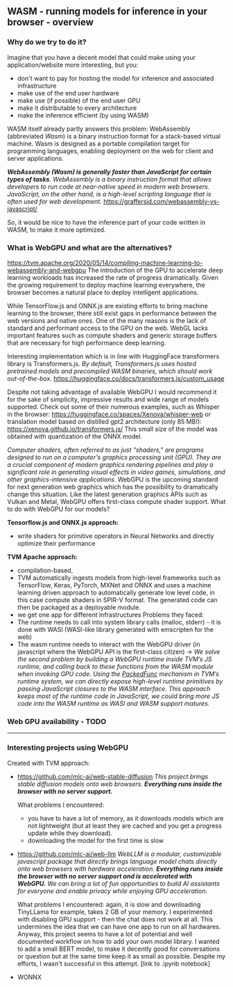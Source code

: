 ## WASM - running models for inference in your browser - overview

### Why do we try to do it?


Imagine that you have a decent model that could make using your application/website more interesting, but you:
- don't want to pay for hosting the model for inference and associated infrastructure
- make use of the end user hardware
- make use (if possible) of the end user GPU
- make it distributable to every architecture
- make the inference efficient (by using WASM)

WASM itself already partly answers this problem:
WebAssembly (abbreviated _Wasm_) is a binary instruction format for a stack-based virtual machine. Wasm is designed as a portable compilation target for programming languages, enabling deployment on the web for client and server applications.

***WebAssembly (Wasm) is generally faster than JavaScript for certain types of tasks**. WebAssembly is a binary instruction format that allows developers to run code at near-native speed in modern web browsers. JavaScript, on the other hand, is a high-level scripting language that is often used for web development.*
https://graffersid.com/webassembly-vs-javascript/

So, it would be nice to have the inference part of your code written in WASM, to make it more optimized.

### What is WebGPU and what are the alternatives?

https://tvm.apache.org/2020/05/14/compiling-machine-learning-to-webassembly-and-webgpu
The introduction of the GPU to accelerate deep learning workloads has increased the rate of progress dramatically. Given the growing requirement to deploy machine learning everywhere, the browser becomes a natural place to deploy intelligent applications.

While TensorFlow.js and ONNX.js are existing efforts to bring machine learning to the browser, there still exist gaps in performance between the web versions and native ones. One of the many reasons is the lack of standard and performant access to the GPU on the web. WebGL lacks important features such as compute shaders and generic storage buffers that are necessary for high performance deep learning.



Interesting implementation which is in line with HuggingFace transformers library is Transformers.js. 
*By default, Transformers.js uses hosted pretrained models and precompiled WASM binaries, which should work out-of-the-box.* https://huggingface.co/docs/transformers.js/custom_usage

Despite not taking advantage of available WebGPU I would recommend it for the sake of simplicity, impressive results and wide range of models supported. Check out some of their numerous examples, such as Whisper in the browser: https://huggingface.co/spaces/Xenova/whisper-web
or translation model based on distilled gpt2 architecture (only 85 MB!): https://xenova.github.io/transformers.js/
This small size of the model was obtained with quantization of the ONNX model.



*Computer shaders, often referred to as just "shaders," are programs designed to run on a computer's graphics processing unit (GPU). They are a crucial component of modern graphics rendering pipelines and play a significant role in generating visual effects in video games, simulations, and other graphics-intensive applications.*
WebGPU is the upcoming standard for next generation web graphics which has the possibility to dramatically change this situation. Like the latest generation graphics APIs such as Vulkan and Metal, WebGPU offers first-class compute shader support.
What to do with WebGPU for our models?

**Tensorflow.js and ONNX.js approach:**
- write shaders for primitive operators in Neural Networks and directly optimize their performance

**TVM Apache approach:**
- compilation-based, 
- TVM automatically ingests models from high-level frameworks such as TensorFlow, Keras, PyTorch, MXNet and ONNX and uses a machine learning driven approach to automatically generate low level code, in this case compute shaders in SPIR-V format. The generated code can then be packaged as a deployable module.
- we get one app for different infrastructures
Problems they faced:
- The runtime needs to call into system library calls (malloc, stderr) - it is done with WASI (WASI-like library generated with emscripten for the web)
- The wasm runtime needs to interact with the WebGPU driver (in javascript where the WebGPU API is the first-class citizen) -> *We solve the second problem by building a WebGPU runtime inside TVM’s JS runtime, and calling back to these functions from the WASM module when invoking GPU code. Using the [PackedFunc](https://tvm.apache.org/docs/dev/runtime.html#packedfunc) mechanism in TVM’s runtime system, we can directly expose high-level runtime primitives by passing JavaScript closures to the WASM interface. This approach keeps most of the runtime code in JavaScript, we could bring more JS code into the WASM runtime as WASI and WASM support matures.*


### Web GPU availability - TODO

-------------------------------------------------------------------------------------
### Interesting projects using WebGPU
Created with TVM approach:
- https://github.com/mlc-ai/web-stable-diffusion
  *This project brings stable diffusion models onto web browsers. **Everything runs inside the browser with no server support.*** 

  What problems I encountered:
  - you have to have a lot of memory, as it downloads models which are not lightweight (but at least they are cached and you get a progress update while they download).
  - downloading the model for the first time is slow
- https://github.com/mlc-ai/web-llm
 *WebLLM is a modular, customizable javascript package that directly brings language model chats directly onto web browsers with hardware acceleration. **Everything runs inside the browser with no server support and is accelerated with WebGPU.** We can bring a lot of fun opportunities to build AI assistants for everyone and enable privacy while enjoying GPU acceleration.*

  What problems I encountered:
  again, it is slow and downloading TinyLLama for example, takes 2 GB of your memory.
  I experimented with disabling GPU support - then the chat does not work at all. This undermines the idea that we can have one app to run on all hardwares.
Anyway, this project seems to have a lot of potential and well documented workflow on how to add your own model library. I wanted to add a small BERT model, to make it decently good for conversations or question  but at the same time keep it as small as possible.  Despite my efforts, I wasn't successful in this attempt. [link to .ipynb notebook]

- WONNX

